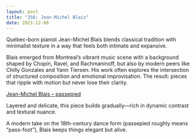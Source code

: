 ```yaml
---
layout: post
title: "356: Jean-Michel Blais"
date: 2021-12-08
---
```


Québec-born pianist Jean-Michel Blais blends classical tradition with minimalist texture in a way that feels both intimate and expansive.

Blais emerged from Montreal’s vibrant music scene with a background shaped by Chopin, Ravel, and Rachmaninoff, but also by modern peers like Chilly Gonzales and Yann Tiersen. His work often explores the intersection of structured composition and emotional improvisation. The result: pieces that ripple with motion but never lose their clarity.

[Jean-Michel Blais – passepied](https://youtu.be/RrQNijBrhHU)  

Layered and delicate, this piece builds gradually—rich in dynamic contrast and textural nuance.

A modern take on the 18th-century dance form (passepied roughly means “pass-foot”), Blais keeps things elegant but alive.
